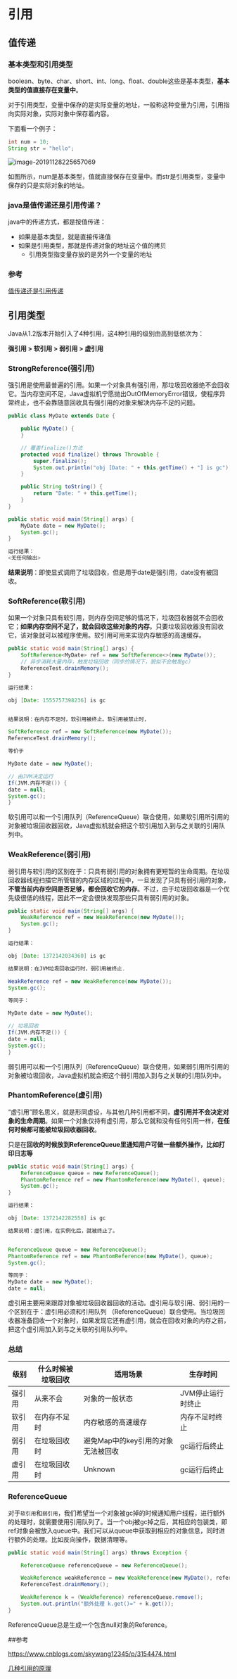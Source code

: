 # 引用



## 值传递



### 基本类型和引用类型

boolean、byte、char、short、int、long、float、double这些是基本类型，**基本类型的值直接存在变量中**。

对于引用类型，变量中保存的是实际变量的地址，一般称这种变量为引用，引用指向实际对象，实际对象中保存着内容。

下面看一个例子：

```java
int num = 10;
String str = "hello";
```

![image-20191128225657069](https://tva1.sinaimg.cn/large/006y8mN6gy1g9e5ax2us8j30wc0ga774.jpg)



如图所示，num是基本类型，值就直接保存在变量中。而str是引用类型，变量中保存的只是实际对象的地址。







### java是值传递还是引用传递？

java中的传递方式，都是按值传递：

- 如果是基本类型，就是直接传递值
- 如果是引用类型，那就是传递对象的地址这个值的拷贝
  - 引用类型指变量存放的是另外一个变量的地址

### 参考

[值传递还是引用传递](https://www.zhihu.com/question/31203609?sort=created)















## 引用类型

Java从1.2版本开始引入了4种引用，这4种引用的级别由高到低依次为：

   **强引用  >  软引用  >  弱引用  >  虚引用**



### StrongReference(强引用)

强引用是使用最普遍的引用。如果一个对象具有强引用，那垃圾回收器绝不会回收它。当内存空间不足，Java虚拟机宁愿抛出OutOfMemoryError错误，使程序异常终止，也不会靠随意回收具有强引用的对象来解决内存不足的问题。

```java
public class MyDate extends Date {

    public MyDate() {
    }

    // 覆盖finalize()方法
    protected void finalize() throws Throwable {
        super.finalize();
        System.out.println("obj [Date: " + this.getTime() + "] is gc");
    }

    public String toString() {
        return "Date: " + this.getTime();
    }
}
```



```java
public static void main(String[] args) {
    MyDate date = new MyDate();
    System.gc();
}

运行结果：
<无任何输出>
```

**结果说明**：即使显式调用了垃圾回收，但是用于date是强引用，date没有被回收。









### SoftReference(软引用)

 如果一个对象只具有软引用，则内存空间足够的情况下，垃圾回收器就不会回收它；**如果内存空间不足了，就会回收这些对象的内存**。只要垃圾回收器没有回收它，该对象就可以被程序使用。软引用可用来实现内存敏感的高速缓存。

```java
public static void main(String[] args) {
    SoftReference<MyDate> ref = new SoftReference<>(new MyDate());
    // 异步消耗大量内存，触发垃圾回收（同步的情况下，貌似不会触发gc）
    ReferenceTest.drainMemory();
}

运行结果：

obj [Date: 1555757398236] is gc


结果说明：在内存不足时，软引用被终止。软引用被禁止时，

SoftReference ref = new SoftReference(new MyDate());
ReferenceTest.drainMemory();

等价于

MyDate date = new MyDate();

// 由JVM决定运行
If(JVM.内存不足()) {
date = null;
System.gc();
}
```



软引用可以和一个引用队列（ReferenceQueue）联合使用，如果软引用所引用的对象被垃圾回收器回收，Java虚拟机就会把这个软引用加入到与之关联的引用队列中。





### WeakReference(弱引用)

弱引用与软引用的区别在于：只具有弱引用的对象拥有更短暂的生命周期。在垃圾回收器线程扫描它所管辖的内存区域的过程中，一旦发现了只具有弱引用的对象，**不管当前内存空间是否足够，都会回收它的内存**。不过，由于垃圾回收器是一个优先级很低的线程，因此不一定会很快发现那些只具有弱引用的对象。

```java
public static void main(String[] args) {
    WeakReference ref = new WeakReference(new MyDate());
    System.gc();
}

运行结果：

obj [Date: 1372142034360] is gc

结果说明：在JVM垃圾回收运行时，弱引用被终止.

WeakReference ref = new WeakReference(new MyDate());
System.gc();

等同于：

MyDate date = new MyDate();

// 垃圾回收
If(JVM.内存不足()) {
date = null;
System.gc();
}
```

弱引用可以和一个引用队列（ReferenceQueue）联合使用，如果弱引用所引用的对象被垃圾回收，Java虚拟机就会把这个弱引用加入到与之关联的引用队列中。



### PhantomReference(虚引用)

“虚引用”顾名思义，就是形同虚设，与其他几种引用都不同，**虚引用并不会决定对象的生命周期**。如果一个对象仅持有虚引用，那么它就和没有任何引用一样，**在任何时候都可能被垃圾回收器回收**。

只是在**回收的时候放到ReferenceQueue里通知用户可做一些额外操作，比如打印日志等**

```java
public static void main(String[] args) {
    ReferenceQueue queue = new ReferenceQueue();
    PhantomReference ref = new PhantomReference(new MyDate(), queue);
    System.gc();
}

运行结果：

obj [Date: 1372142282558] is gc

结果说明：虚引用，在实例化后，就被终止了。


ReferenceQueue queue = new ReferenceQueue();
PhantomReference ref = new PhantomReference(new MyDate(), queue);
System.gc();

等同于：
MyDate date = new MyDate();
date = null;
```

 虚引用主要用来跟踪对象被垃圾回收器回收的活动。虚引用与软引用、弱引用的一个区别在于：虚引用必须和引用队列 （ReferenceQueue）联合使用。当垃圾回收器准备回收一个对象时，如果发现它还有虚引用，就会在回收对象的内存之前，把这个虚引用加入到与之关联的引用队列中。



### 总结

| **级别** | **什么时候被垃圾回收** | **适用场景**                       | **生存时间**      |
| -------- | ---------------------- | ---------------------------------- | ----------------- |
| 强引用   | 从来不会               | 对象的一般状态                     | JVM停止运行时终止 |
| 软引用   | 在内存不足时           | 内存敏感的高速缓存                 | 内存不足时终止    |
| 弱引用   | 在垃圾回收时           | 避免Map中的key引用的对象无法被回收 | gc运行后终止      |
| 虚引用   | 在垃圾回收时           | Unknown                            | gc运行后终止      |





### ReferenceQueue

对于`软引用`和`弱引用`，我们希望当一个对象被gc掉的时候通知用户线程，进行额外的处理时，就需要使用引用队列了。当一个obj被gc掉之后，其相应的包装类，即ref对象会被放入queue中。我们可以从queue中获取到相应的对象信息，同时进行额外的处理。比如反向操作，数据清理等。

```java
public static void main(String[] args) throws Exception {

    ReferenceQueue referenceQueue = new ReferenceQueue();

    WeakReference weakReference = new WeakReference(new MyDate(), referenceQueue);
    ReferenceTest.drainMemory();

    WeakReference k = (WeakReference) referenceQueue.remove();
    System.out.println("额外处理 k.get()=" + k.get());
}
```

ReferenceQueue总是生成一个包含null对象的Reference。



##参考

<https://www.cnblogs.com/skywang12345/p/3154474.html>

[几种引用的原理](https://www.jianshu.com/p/825cca41d962)

